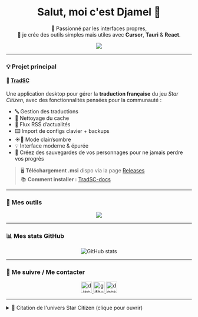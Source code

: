 <h1 align="center">Salut, moi c'est Djamel 👋</h1>

<p align="center">
  🧠 Passionné par les interfaces propres, <br>
  🚀 je crée des outils simples mais utiles avec <b>Cursor</b>, <b>Tauri</b> & <b>React</b>.
</p>

<p align="center">
  <img src="https://profile-counter.glitch.me/drrakendu78/count.svg" />
</p>

---

### 💡 Projet principal

#### 🎯 [TradSC](https://github.com/drrakendu78/TradSC)  
Une application desktop pour gérer la **traduction française** du jeu *Star Citizen*, avec des fonctionnalités pensées pour la communauté :

- 🔤 Gestion des traductions
- 🧹 Nettoyage du cache
- 📰 Flux RSS d’actualités
- ⌨️ Import de configs clavier + backups
- ☀️🌙 Mode clair/sombre
- 💡 Interface moderne & épurée
- 💾 Créez des sauvegardes de vos personnages pour ne jamais perdre vos progrès

> 🖥️ **Téléchargement .msi** dispo via la page [Releases](https://github.com/drrakendu78/TradSC/releases)  
> 📚 **Comment installer :** [TradSC-docs](https://drrakendu78.github.io/TradSC-docs/)

---

### 🧰 Mes outils

<p align="center">
  <img src="https://skillicons.dev/icons?i=tauri,react,powershell,git,github,nodejs,rust,vscode,windows" />
</p>

---

### 📊 Mes stats GitHub

<p align="center">
  <img src="https://github-readme-stats.vercel.app/api?username=drrakendu78&show_icons=true&theme=tokyonight" alt="GitHub stats" />
</p>

---

### 🔗 Me suivre / Me contacter

<p align="center">
  <a href="https://discord.gg/xeczPncUY4" target="_blank">
    <img src="https://img.shields.io/static/v1?message=Discord&logo=discord&label=&color=5865F2&logoColor=white&style=for-the-badge" height="30" alt="discord logo" />
  </a>
  <a href="https://github.com/drrakendu78" target="_blank">
    <img src="https://img.shields.io/static/v1?message=GitHub&logo=github&label=&color=181717&logoColor=white&style=for-the-badge" height="30" alt="github logo" />
  </a>
  <a href="https://drrakendu78.github.io/TradSC-docs/" target="_blank">
    <img src="https://img.shields.io/static/v1?message=Documentation&logo=readthedocs&label=&color=gray&logoColor=white&style=for-the-badge" height="30" alt="docs logo" />
  </a>
</p>

---

<details>
<summary>💬 Citation de l'univers Star Citizen (clique pour ouvrir)</summary>
<br>
<em>“Dans l’immensité de l’espace, même une petite voix peut se faire entendre.”</em>
</details>
